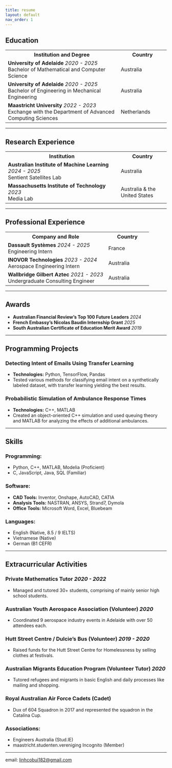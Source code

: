 ```yaml
---
title: resume
layout: default
nav_order: 1
---
```


## **Education**

<table>
  <tr>
    <th style="width: 70%;">Institution and Degree</th>
    <th style="width: 30%;">Country</th>
  </tr>
  <tr>
    <td><b>University of Adelaide</b> <i>2020 - 2025</i><br>Bachelor of Mathematical and Computer Science</td>
    <td>Australia</td>
  </tr>
  <tr>
    <td><b>University of Adelaide</b> <i>2020 - 2025</i><br>Bachelor of Engineering in Mechanical Engineering</td>
    <td>Australia</td>
  </tr>
  <tr>
    <td><b>Maastricht University</b> <i>2022 - 2023</i><br>Exchange with the Department of Advanced Computing Sciences</td>
    <td>Netherlands</td>
  </tr>
</table>

---

## **Research Experience**

<table>
  <tr>
    <th style="width: 70%;">Institution</th>
    <th style="width: 30%;">Country</th>
  </tr>
  <tr>
    <td><b>Australian Institute of Machine Learning</b> <i>2024 - 2025</i><br>Sentient Satellites Lab</td>
    <td>Australia</td>
  </tr>
  <tr>
    <td><b>Massachusetts Institute of Technology</b> <i>2023</i><br>Media Lab</td>
    <td>Australia & the United States</td>
  </tr>
</table>

---

## **Professional Experience**

<table>
  <tr>
    <th style="width: 70%;">Company and Role</th>
    <th style="width: 30%;">Country</th>
  </tr>
  <tr>
    <td><b>Dassault Systèmes</b> <i>2024 - 2025</i><br>Engineering Intern</td>
    <td>France</td>
  </tr>
  <tr>
    <td><b>INOVOR Technologies</b> <i>2023 - 2024</i><br>Aerospace Engineering Intern</td>
    <td>Australia</td>
  </tr>
  <tr>
    <td><b>Wallbridge Gilbert Aztec</b> <i>2021 - 2023</i><br>Undergraduate Consulting Engineer</td>
    <td>Australia</td>
  </tr>
</table>

---

## Awards
- **Australian Financial Review’s Top 100 Future Leaders** *2024*
- **French Embassy’s Nicolas Baudin Internship Grant** *2025*
- **South Australian Certificate of Education Merit Award** *2019*

---
## Programming Projects

### **Detecting Intent of Emails Using Transfer Learning**  
- **Technologies:** Python, TensorFlow, Pandas  
- Tested various methods for classifying email intent on a synthetically labeled dataset, with transfer learning yielding the best results.

### **Probabilistic Simulation of Ambulance Response Times**  
- **Technologies:** C++, MATLAB  
- Created an object-oriented C++ simulation and used queuing theory and MATLAB for analyzing the effects of additional ambulances.

---

## Skills

### **Programming:**  
- Python, C++, MATLAB, Modelia (Proficient)  
- C, JavaScript, Java, SQL (Familiar)  

### **Software:**  
- **CAD Tools:** Inventor, Onshape, AutoCAD, CATIA  
- **Analysis Tools:** NASTRAN, ANSYS, Strand7, Dymola
- **Office Tools:** Microsoft Word, Excel, Bluebeam  

### **Languages:**  
- English (Native, 8.5 / 9 IELTS)  
- Vietnamese (Native)  
- German (B1 CEFR)  

---

## Extracurricular Activities

### **Private Mathematics Tutor** *2020 - 2022*
- Managed and tutored 30+ students, comprising of mainly senior high school students.

### **Australian Youth Aerospace Association (Volunteer)**  *2020*
- Coordinated 9 aerospace industry events in Adelaide with over 50 attendees each.

### **Hutt Street Centre / Dulcie’s Bus (Volunteer)**  *2019 - 2020*
- Raised funds for the Hutt Street Centre for Homelessness by selling clothes at festivals.

### **Australian Migrants Education Program (Volunteer Tutor)**  *2020*
- Tutored refugees and migrants in basic English and daily processes like mailing and shopping.

### **Royal Australian Air Force Cadets (Cadet)**  
- Dux of 604 Squadron in 2017 and represented the squadron in the Catalina Cup.

### **Associations:**  
- Engineers Australia (Stud.IE)  
- maastricht.studenten.vereniging Incognito (Member)  

---
email: linhcobui182@gmail.com
